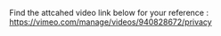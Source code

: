 Find the attcahed video link below for your reference : 
https://vimeo.com/manage/videos/940828672/privacy
